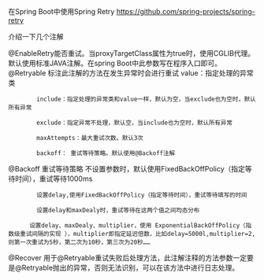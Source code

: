 在Spring Boot中使用Spring Retry
https://github.com/spring-projects/spring-retry

介绍一下几个注解

@EnableRetry能否重试。当proxyTargetClass属性为true时，使用CGLIB代理。默认使用标准JAVA注解。在spring Boot中此参数写在程序入口即可。
@Retryable 标注此注解的方法在发生异常时会进行重试
            value：指定处理的异常类

            include：指定处理的异常类和value一样，默认为空，当exclude也为空时，默认所有异常

            exclude：指定异常不处理，默认空，当include也为空时，默认所有异常

            maxAttempts：最大重试次数。默认3次

            backoff： 重试等待策略。默认使用@Backoff注解

@Backoff 重试等待策略
            不设置参数时，默认使用FixedBackOffPolicy（指定等待时间），重试等待1000ms

            设置delay,使用FixedBackOffPolicy（指定等待时间），重试等待填写的时间

            设置delay和maxDealy时，重试等待在这两个值之间均态分布

          设置delay、maxDealy、multiplier，使用 ExponentialBackOffPolicy（指数级重试间隔的实现 ），multiplier即指定延迟倍数，比如delay=5000l,multiplier=2,则第一次重试为5秒，第二次为10秒，第三次为20秒……

@Recover 用于@Retryable重试失败后处理方法，此注解注释的方法参数一定要是@Retryable抛出的异常，否则无法识别，可以在该方法中进行日志处理。
